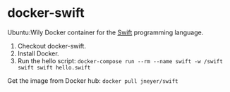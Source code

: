 # docker-swift

Ubuntu:Wily Docker container for the [Swift](https://github.com/apple/swift) programming language. 

1. Checkout docker-swift.
2. Install Docker.
3. Run the hello script: `docker-compose run --rm --name swift -w /swift swift swift hello.swift`

Get the image from Docker hub:
`docker pull jneyer/swift`
